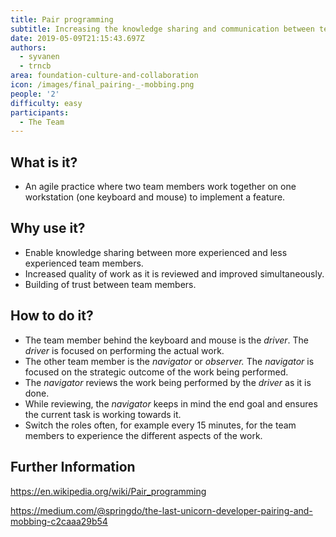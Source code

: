 ```yaml
---
title: Pair programming
subtitle: Increasing the knowledge sharing and communication between team members
date: 2019-05-09T21:15:43.697Z
authors:
  - syvanen
  - trncb
area: foundation-culture-and-collaboration
icon: /images/final_pairing-_-mobbing.png
people: '2'
difficulty: easy
participants:
  - The Team
---
```

## What is it?

* An agile practice where two team members work together on one workstation (one keyboard and mouse) to implement a feature.

## Why use it?

* Enable knowledge sharing between more experienced and less experienced team members.
* Increased quality of work as it is reviewed and improved simultaneously.
* Building of trust between team members.

## How to do it?

* The team member behind the keyboard and mouse is the _driver_. The _driver_ is focused on performing the actual work.
* The other team member is the _navigator_ or _observer._ The _navigator_ is focused on the strategic outcome of the work being performed.
* The _navigator_ reviews the work being performed by the _driver_ as it is done.
* While reviewing, the _navigator_ keeps in mind the end goal and ensures the current task is working towards it.
* Switch the roles often, for example every 15 minutes, for the team members to experience the different aspects of the work.

## Further Information

<https://en.wikipedia.org/wiki/Pair_programming>

<https://medium.com/@springdo/the-last-unicorn-developer-pairing-and-mobbing-c2caaa29b54>

